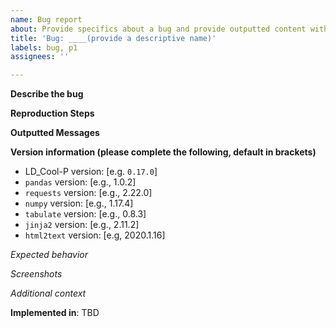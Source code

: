 ```yaml
---
name: Bug report
about: Provide specifics about a bug and provide outputted content with any errors
title: 'Bug: ____(provide a descriptive name)'
labels: bug, p1
assignees: ''

---
```

<!--Fields in **bold** are REQUIRED, fields in *italics* are OPTIONAL -->

**Describe the bug**
<!-- A clear and concise description of what the bug is. -->

**Reproduction Steps**
<!-- Steps to reproduce the behavior -->

**Outputted Messages**
<!-- Provide the full message log if possible or a subset that includes a few lines before the failure -->

**Version information (please complete the following, default in brackets)**
 - LD_Cool-P version: [e.g. `0.17.0`] 
 - `pandas` version: [e.g., 1.0.2]
 - `requests` version: [e.g., 2.22.0]
 - `numpy` version: [e.g., 1.17.4]
 - `tabulate` version: [e.g., 0.8.3]
 - `jinja2` version: [e.g., 2.11.2]
 - `html2text` version: [e.g, 2020.1.16]

*Expected behavior*
<!-- A clear and concise description of what you expected to happen. -->

*Screenshots*
<!-- If applicable, add screenshots to help explain your problem. -->

*Additional context*
<!-- Add any other context about the problem here. -->

<!--Branch info-->
**Implemented in**: TBD <!--`feature/feature_name` #(PR No) --> 